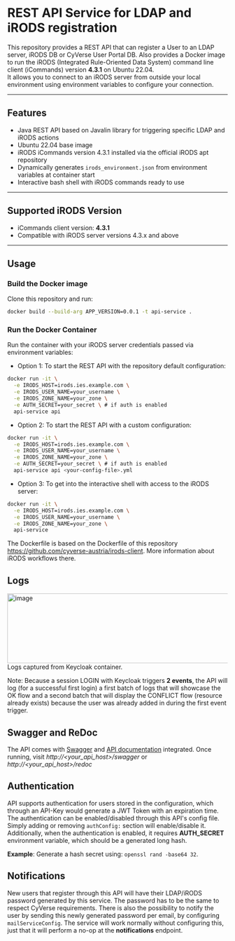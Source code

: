 # REST API Service for LDAP and iRODS registration

This repository provides a REST API that can register a User to an LDAP server, iRODS DB or CyVerse User Portal DB.
Also provides a Docker image to run the iRODS (Integrated Rule-Oriented Data System) command line client (iCommands) version **4.3.1** on Ubuntu 22.04.  
It allows you to connect to an iRODS server from outside your local environment using environment variables to configure your connection.

---

## Features

- Java REST API based on Javalin library for triggering specific LDAP and iRODS actions
- Ubuntu 22.04 base image
- iRODS iCommands version 4.3.1 installed via the official iRODS apt repository
- Dynamically generates `irods_environment.json` from environment variables at container start
- Interactive bash shell with iRODS commands ready to use

---

## Supported iRODS Version

- iCommands client version: **4.3.1**  
- Compatible with iRODS server versions 4.3.x and above

---

## Usage

### Build the Docker image

Clone this repository and run:

```bash
docker build --build-arg APP_VERSION=0.0.1 -t api-service .
```

### Run the Docker Container 
Run the container with your iRODS server credentials passed via environment variables:

- Option 1: To start the REST API with the repository default configuration:

```bash
docker run -it \
  -e IRODS_HOST=irods.ies.example.com \
  -e IRODS_USER_NAME=your_username \
  -e IRODS_ZONE_NAME=your_zone \
  -e AUTH_SECRET=your_secret \ # if auth is enabled
  api-service api
```

- Option 2: To start the REST API with a custom configuration:

```bash
docker run -it \
  -e IRODS_HOST=irods.ies.example.com \
  -e IRODS_USER_NAME=your_username \
  -e IRODS_ZONE_NAME=your_zone \
  -e AUTH_SECRET=your_secret \ # if auth is enabled
  api-service api <your-config-file>.yml
```

- Option 3: To get into the interactive shell with access to the iRODS server:
```bash
docker run -it \
  -e IRODS_HOST=irods.ies.example.com \
  -e IRODS_USER_NAME=your_username \
  -e IRODS_ZONE_NAME=your_zone \
  api-service
```

The Dockerfile is based on the Dockerfile of this repository https://github.com/cyverse-austria/irods-client. More information
about iRODS workflows there.

## Logs
<img width="1785" height="159" alt="image" src="https://github.com/user-attachments/assets/00c492f7-7028-4450-81a0-388fdb28db09" />
Logs captured from Keycloak container.

Note: Because a session LOGIN with Keycloak triggers **2 events**, the API will log (for a successful first login) a first batch of logs that will showcase the OK flow and a second batch that will display the CONFLICT flow (resource already exists) because the user was already added in during the first event trigger.

## Swagger and ReDoc
The API comes with [Swagger](https://swagger.io/) and [API documentation](https://swagger.io/blog/api-development/redoc-openapi-powered-documentation/) integrated. Once running, visit _http://<your_api_host>/swagger_ or _http://<your_api_host>/redoc_

## Authentication
API supports authentication for users stored in the configuration, which through an API-Key would generate a JWT Token with an expiration time.
The authentication can be enabled/disabled through this API's config file. Simply adding or removing ```authConfig:``` section will enable/disable it.
Additionally, when the authentication is enabled, it requires **AUTH_SECRET** environment variable, which should be a generated long hash.

**Example**: Generate a hash secret using: ```openssl rand -base64 32```.

## Notifications
New users that register through this API will have their LDAP/iRODS password generated by this service. The password has to be the same to respect
CyVerse requirements. There is also the possibility to notify the user by sending this newly generated password per email, by configuring ``mailServiceConfig``.
The service will work normally without configuring this, just that it will perform a no-op at the **notifications** endpoint.
